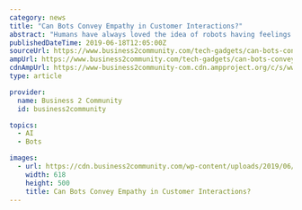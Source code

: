 ```yaml
---
category: news
title: "Can Bots Convey Empathy in Customer Interactions?"
abstract: "Humans have always loved the idea of robots having feelings. Hollywood has cashed in on this affinity in multiple films, from making robots fall in love with each other, to an alternative dystopian future where robots are taught to feel, leading them to ..."
publishedDateTime: 2019-06-18T12:05:00Z
sourceUrl: https://www.business2community.com/tech-gadgets/can-bots-convey-empathy-in-customer-interactions-02211863
ampUrl: https://www.business2community.com/tech-gadgets/can-bots-convey-empathy-in-customer-interactions-02211863/amp
cdnAmpUrl: https://www-business2community-com.cdn.ampproject.org/c/s/www.business2community.com/tech-gadgets/can-bots-convey-empathy-in-customer-interactions-02211863/amp
type: article

provider:
  name: Business 2 Community
  id: business2community

topics:
  - AI
  - Bots

images:
  - url: https://cdn.business2community.com/wp-content/uploads/2019/06/32ig6f.jpg
    width: 618
    height: 500
    title: Can Bots Convey Empathy in Customer Interactions?
---
```

